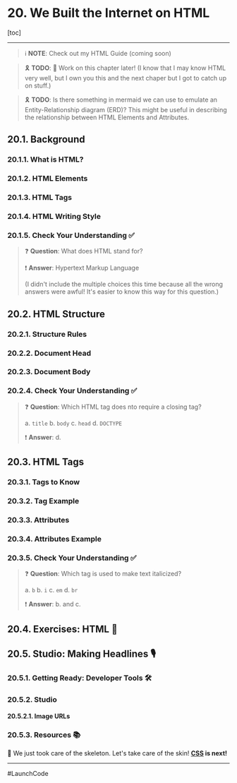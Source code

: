 # 20. We Built the Internet on HTML

[toc]

---

> :information_source: **NOTE**: Check out my HTML Guide (coming soon)

> :reminder_ribbon: **TODO**: :black_flag: Work on this chapter later! (I know that I may know HTML very well, but I own you this and the next chaper but I got to catch up on stuff.)

> :reminder_ribbon: **TODO**: Is there something in mermaid we can use to emulate an Entity-Relationship diagram (ERD)? This might be useful in describing the relationship between HTML Elements and Attributes.

## 20.1. Background

### 20.1.1. What is HTML?

### 20.1.2. HTML Elements

### 20.1.3. HTML Tags

### 20.1.4. HTML Writing Style

### 20.1.5. Check Your Understanding :white_check_mark:

> :question: **Question**: What does HTML stand for?
>
> :exclamation: **Answer**: Hypertext Markup Language
>
> (I didn't include the multiple choices this time because all the wrong answers were awful! It's easier to know this way for this question.)

## 20.2. HTML Structure

### 20.2.1. Structure Rules

### 20.2.2. Document Head

### 20.2.3. Document Body

### 20.2.4. Check Your Understanding :white_check_mark:

> :question: **Question**: Which HTML tag does nto require a closing tag?
>
> a. `title`
> b. `body`
> c. `head`
> d. `DOCTYPE`
>
> :exclamation: **Answer**: d. 

## 20.3. HTML Tags

### 20.3.1. Tags to Know

### 20.3.2. Tag Example

### 20.3.3. Attributes

### 20.3.4. Attributes Example

### 20.3.5. Check Your Understanding :white_check_mark:

> :question: **Question**: Which tag is used to make text italicized?
>
> a. `b`
> b. `i`
> c. `em`
> d. `br`
>
> :exclamation: **Answer**: b. and c.

## 20.4. Exercises: HTML :runner:

## 20.5. Studio: Making Headlines :studio_microphone:

### 20.5.1. Getting Ready: Developer Tools :hammer_and_wrench:

### 20.5.2. Studio

#### 20.5.2.1. Image URLs

### 20.5.3. Resources :books:

:checkered_flag: We just took care of the skeleton. Let's take care of the skin! **[CSS](21.CSS.md) is next!**

---

#LaunchCode